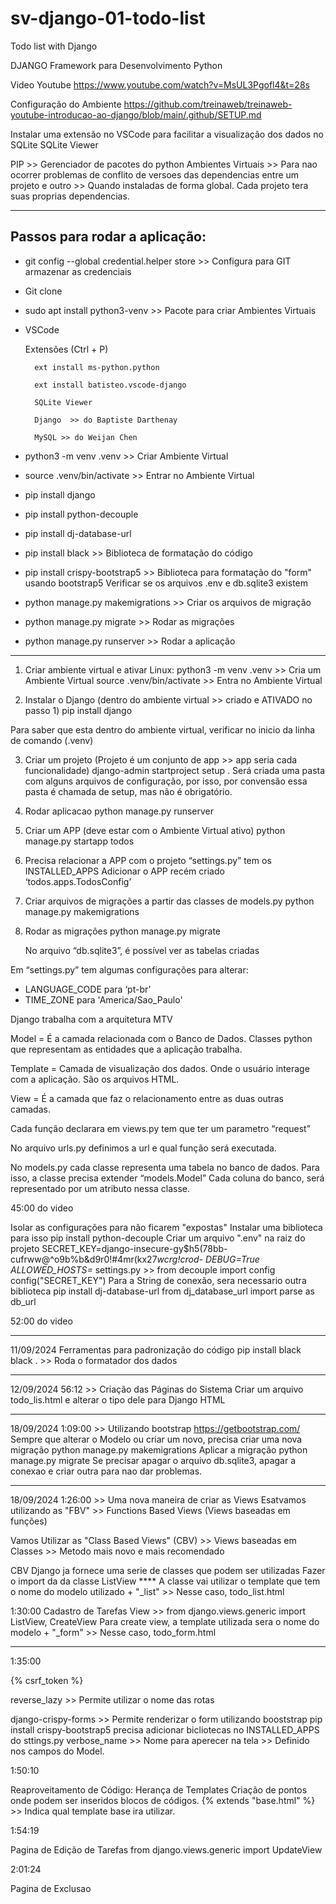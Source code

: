 # sv-django-01-todo-list
Todo list with Django


DJANGO
Framework para Desenvolvimento Python


Video Youtube
	https://www.youtube.com/watch?v=MsUL3Pgofl4&t=28s
	
Configuração do Ambiente
https://github.com/treinaweb/treinaweb-youtube-introducao-ao-django/blob/main/.github/SETUP.md

Instalar uma extensão no VSCode para facilitar a visualização dos dados no SQLite
	SQLite Viewer

PIP >> Gerenciador de pacotes do python
Ambientes Virtuais >> Para nao ocorrer problemas de conflito de versoes das dependencias entre um projeto e outro >> Quando instaladas de forma global.
Cada projeto tera suas proprias dependencias.
	
--------------------------------------------------------
Passos para rodar a aplicação:
--------------------------------------------------------
- git config --global credential.helper store  >> Configura para GIT armazenar as credenciais
- Git clone
- sudo apt install python3-venv			>> Pacote para criar Ambientes Virtuais
- VSCode
  
	Extensões (Ctrl + P)

		ext install ms-python.python
  
		ext install batisteo.vscode-django
  
		SQLite Viewer

		Django  >> do Baptiste Darthenay

		MySQL >> do Weijan Chen
  
- python3 -m venv .venv 				>> Criar Ambiente Virtual
- source .venv/bin/activate 			>> Entrar no Ambiente Virtual
- pip install django
- pip install python-decouple
- pip install dj-database-url
- pip install black                     >> Biblioteca de formatação do código
- pip install crispy-bootstrap5			>> Biblioteca para formatação do "form" usando bootstrap5
Verificar se os arquivos .env e db.sqlite3 existem
- python manage.py makemigrations		>> Criar os arquivos de migração
- python manage.py migrate				>> Rodar as migrações
- python manage.py runserver			>> Rodar a aplicação

--------------------------------------------------------


1) Criar ambiente virtual e ativar
Linux:
		python3 -m venv .venv         >> Cria um Ambiente Virtual
		source .venv/bin/activate     >> Entra no Ambiente Virtual

2) Instalar o Django (dentro do ambiente virtual >> criado e ATIVADO no passo 1)
	pip install django

Para saber que esta dentro do ambiente virtual, verificar no inicio da linha de comando (.venv)

	
3) Criar um projeto (Projeto é um conjunto de app >> app seria cada funcionalidade)
	django-admin startproject setup .
Será criada uma pasta com alguns arquivos de configuração, por isso, por convensão essa pasta é chamada de setup, mas não é obrigatório.
	
4) Rodar aplicacao
	python manage.py runserver

5) Criar um APP (deve estar com o Ambiente Virtual ativo)
	python manage.py startapp todos

6) Precisa relacionar a APP com o projeto
“settings.py” tem os INSTALLED_APPS
Adicionar o APP recém criado
‘todos.apps.TodosConfig’

7) Criar arquivos de migrações a partir das classes de models.py
	python manage.py makemigrations

8) Rodar as migrações
	python manage.py migrate

    No arquivo “db.sqlite3”, é possível ver as tabelas criadas






Em “settings.py” tem algumas configurações para alterar:
- LANGUAGE_CODE para ‘pt-br’
- TIME_ZONE para 'America/Sao_Paulo'


Django trabalha com a arquitetura MTV

Model = É a camada relacionada com o Banco de Dados. Classes python que representam as entidades que a aplicação trabalha.

Template = Camada de visualização dos dados. Onde o usuário interage com a aplicação. São os arquivos HTML.

View = É a camada que faz o relacionamento entre as duas outras camadas.


Cada função declarara em views.py tem que ter um parametro “request”

No arquivo urls.py definimos a url e qual função será executada.

No models.py cada classe representa uma tabela no banco de dados.
Para isso, a classe precisa extender “models.Model”
Cada coluna do banco, será representado por um atributo nessa classe.


45:00 do video

Isolar as configurações para não ficarem "expostas"
    Instalar uma biblioteca para isso
        pip install python-decouple
    Criar um arquivo ".env" na raiz do projeto
        SECRET_KEY=django-insecure-gy$h5(78bb-cufrww@^o9b%b&d9r0!#4mr(kx27*wcrg!crod-
        DEBUG=True
        ALLOWED_HOSTS=*
    settings.py >> from decouple import config
    config("SECRET_KEY")
    Para a String de conexão, sera necessario outra biblioteca
        pip install dj-database-url
    from dj_database_url import parse as db_url

52:00 do video

--------------------------
11/09/2024
Ferramentas para padronização do código
    pip install black
    black .   >> Roda o formatador dos dados

--------------------------
12/09/2024
56:12 >> Criação das Páginas do Sistema
Criar um arquivo todo_lis.html e alterar o tipo dele para Django HTML

--------------------------
18/09/2024
1:09:00 >> Utilizando bootstrap
https://getbootstrap.com/
Sempre que alterar o Modelo ou criar um novo, precisa criar uma nova migração
	python manage.py makemigrations
Aplicar a migração
	python manage.py migrate
Se precisar apagar o arquivo db.sqlite3, apagar a conexao e criar outra para nao dar problemas.


--------------------------
18/09/2024
1:26:00 >> Uma nova maneira de criar as Views
Esatvamos utilizando as "FBV" >> Functions Based Views (Views baseadas em funções)

Vamos Utilizar as "Class Based Views" (CBV) >> Views baseadas em Classes >> Metodo mais novo e mais recomendado

CBV
	Django ja fornece uma serie de classes que podem ser utilizadas
	Fazer o import da da classe ListView 
	****  A classe vai utilizar o template que tem o nome do modelo utilizado + "_list" >> Nesse caso, todo_list.html

1:30:00
Cadastro de Tarefas
	View >> from django.views.generic import ListView, CreateView
	Para create view, a template utilizada sera o nome do modelo + "_form" >> Nesse caso, todo_form.html


-----------------------------
1:35:00

{% csrf_token %}

reverse_lazy >> Permite utilizar o nome das rotas

django-crispy-forms >> Permite renderizar o form utilizando booststrap
pip install crispy-bootstrap5
precisa adicionar bicliotecas no INSTALLED_APPS do sttings.py
verbose_name >> Nome para aperecer na tela >> Definido nos campos do Model.

1:50:10

Reaproveitamento de Código:
Herança de Templates
Criação de pontos onde podem ser inseridos blocos de códigos.
{% extends "base.html" %} >> Indica qual template base ira utilizar.

1:54:19

Pagina de Edição de Tarefas
from django.views.generic import UpdateView

2:01:24

Pagina de Exclusao






